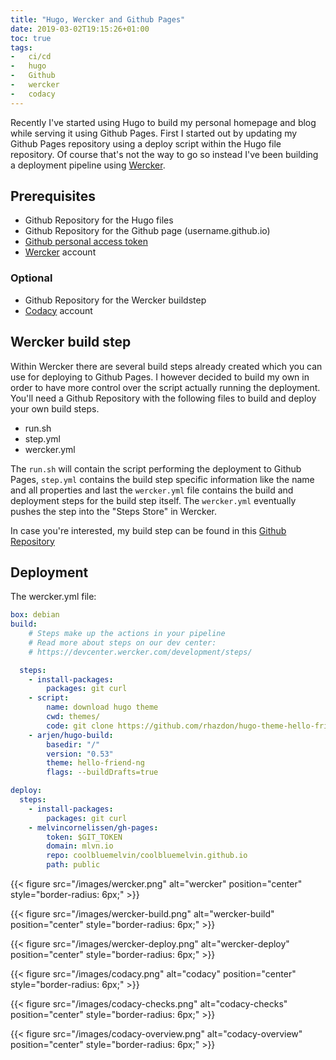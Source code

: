 ```yaml
---
title: "Hugo, Wercker and Github Pages"
date: 2019-03-02T19:15:26+01:00
toc: true
tags:
-   ci/cd
-   hugo
-   Github
-   wercker
-   codacy
---
```


Recently I've started using Hugo to build my personal homepage and blog while serving it using Github Pages. First I started out by updating my Github Pages repository using a deploy script within the Hugo file repository. Of course that's not the way to go so instead I've been building a deployment pipeline using [Wercker](https://app.wercker.com/melvincornelissen/mlvn.io/installing/).

## Prerequisites

-   Github Repository for the Hugo files
-   Github Repository for the Github page (username.github.io)
-   [Github personal access token](https://github.com/settings/tokens)
-   [Wercker](https://app.wercker.com/) account

### Optional

-   Github Repository for the Wercker buildstep
-   [Codacy](https://www.codacy.com/) account

## Wercker build step

Within Wercker there are several build steps already created which you can use for deploying to Github Pages. I however decided to build my own in order to have more control over the script actually running the deployment. You'll need a Github Repository with the following files to build and deploy your own build steps.

-   run.sh
-   step.yml
-   wercker.yml

The `run.sh` will contain the script performing the deployment to Github Pages, `step.yml` contains the build step specific information like the name and all properties and last the `wercker.yml` file contains the build and deployment steps for the build step itself. The `wercker.yml` eventually pushes the step into the "Steps Store" in Wercker.

In case you're interested, my build step can be found in this [Github Repository](https://github.com/coolbluemelvin/wercker-step-gh-pages)

## Deployment

The wercker.yml file:
```yaml
box: debian
build:
    # Steps make up the actions in your pipeline
    # Read more about steps on our dev center:
    # https://devcenter.wercker.com/development/steps/

  steps:
    - install-packages:
        packages: git curl
    - script:
        name: download hugo theme
        cwd: themes/
        code: git clone https://github.com/rhazdon/hugo-theme-hello-friend-ng.git hello-friend-ng
    - arjen/hugo-build:
        basedir: "/"
        version: "0.53"
        theme: hello-friend-ng
        flags: --buildDrafts=true

deploy:
  steps:
    - install-packages:
        packages: git curl
    - melvincornelissen/gh-pages:
        token: $GIT_TOKEN
        domain: mlvn.io
        repo: coolbluemelvin/coolbluemelvin.github.io
        path: public
```

{{< figure src="/images/wercker.png" alt="wercker" position="center" style="border-radius: 6px;" >}}

{{< figure src="/images/wercker-build.png" alt="wercker-build" position="center" style="border-radius: 6px;" >}}

{{< figure src="/images/wercker-deploy.png" alt="wercker-deploy" position="center" style="border-radius: 6px;" >}}

{{< figure src="/images/codacy.png" alt="codacy" position="center" style="border-radius: 6px;" >}}

{{< figure src="/images/codacy-checks.png" alt="codacy-checks" position="center" style="border-radius: 6px;" >}}

{{< figure src="/images/codacy-overview.png" alt="codacy-overview" position="center" style="border-radius: 6px;" >}}
